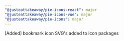 ```yaml
---
"@justeattakeaway/pie-icons-react": major
"@justeattakeaway/pie-icons-vue": major
"@justeattakeaway/pie-icons": major
---
```


[Added] bookmark icon SVG's added to icon packages
